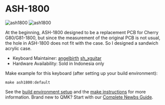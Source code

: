 # ASH-1800

![ash1800](https://i.imgur.com/YP173rP.jpg)
![ash1800](https://i.imgur.com/etANGxc.jpg)

At the beginning, ASH-1800 designed to be a replacement PCB for Cherry G80/G81-1800, but since the measurement of the original PCB is not usual, the hole in ASH-1800 does not fit with the case. So I designed a sandwich acrylic case.

* Keyboard Maintainer: [angelbirth](https://github.com/angelbirth)
                       [sh_xguitar](https://github.com/sh-xguitar)
* Hardware Availability: Sold in Indonesia only

Make example for this keyboard (after setting up your build environment):

    make ash1800:default

See the [build environment setup](https://docs.qmk.fm/#/getting_started_build_tools) and the [make instructions](https://docs.qmk.fm/#/getting_started_make_guide) for more information. Brand new to QMK? Start with our [Complete Newbs Guide](https://docs.qmk.fm/#/newbs).

